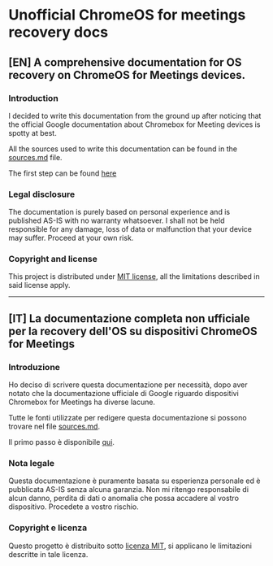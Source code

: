 # Unofficial ChromeOS for meetings recovery docs

## [EN] A comprehensive documentation for OS recovery on ChromeOS for Meetings devices.

### Introduction

I decided to write this documentation from the ground up after noticing that the official Google documentation about Chromebox for Meeting devices is spotty at best.

All the sources used to write this documentation can be found in the [sources.md]() file.

The first step can be found [here](./docs/en/index.md)

### Legal disclosure

The documentation is purely based on personal experience and is published AS-IS with no warranty whatsoever. I shall not be held responsible for any damage, loss of data or malfunction that your device may suffer. Proceed at your own risk.

### Copyright and license

This project is distributed under [MIT license](), all the limitations described in said license apply.

---

## [IT] La documentazione completa non ufficiale per la recovery dell'OS su dispositivi ChromeOS for Meetings

### Introduzione

Ho deciso di scrivere questa documentazione per necessità, dopo aver notato che la documentazione ufficiale di Google riguardo dispositivi Chromebox for Meetings ha diverse lacune.

Tutte le fonti utilizzate per redigere questa documentazione si possono trovare nel file [sources.md]().

Il primo passo è disponibile [qui](./docs/it/index.md).

### Nota legale

Questa documentazione è puramente basata su esperienza personale ed è pubblicata AS-IS senza alcuna garanzia. Non mi ritengo responsabile di alcun danno, perdita di dati o anomalia che possa accadere al vostro dispositivo. Procedete a vostro rischio.

### Copyright e licenza

Questo progetto è distribuito sotto [licenza MIT](), si applicano le limitazioni descritte in tale licenza.